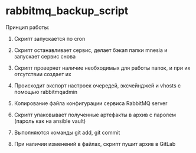 # rabbitmq_backup_script

Принцип работы:

1) Скрипт запускается по cron

2) Скрипт останавливает сервис, делает бэкап папки mnesia и запускает сервис снова

2) Скрипт проверяет наличие необходимых для работы папок, и при их отсутствии создает их

3) Происходит экспорт настроек очередей, эксчейнджей и vhosts с помощью rabbitmqadmin

4) Копирование файла конфигурации сервиса RabbitMQ server

5) Скрипт упаковывает полученные артефакты в архив с паролем (пароль как на ansible vault)

6) Выполняются команды git add, git commit

7) При наличии изменений в файлах, скрипт пушит архив в GitLab
